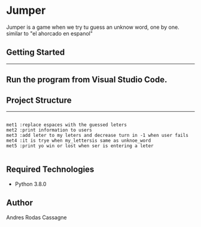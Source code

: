 
# Jumper
Jumper is a game when we try tu guess an unknow word, one by one.  similar to "el ahorcado en espanol" 

## Getting Started
---
Run the program from Visual Studio Code. 
---

## Project Structure
---
```

met1 :replace espaces with the guessed leters
met2 :print information to users
met3 :add leter to my leters and decrease turn in -1 when user fails
met4 :it is trye when my_lettersis same as unknoe_word
met5 :print yo win or lost when ser is entering a leter   
        
```

## Required Technologies

* Python 3.8.0

## Author
Andres Rodas Cassagne

